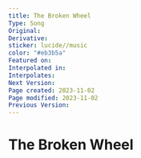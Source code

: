 ```yaml
---
title: The Broken Wheel
Type: Song
Original: 
Derivative: 
sticker: lucide//music
color: "#eb3b5a"
Featured on: 
Interpolated in: 
Interpolates: 
Next Version: 
Page created: 2023-11-02
Page modified: 2023-11-02
Previous Version: 
---
```


# The Broken Wheel
